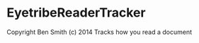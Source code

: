 EyetribeReaderTracker
=====================
Copyright Ben Smith (c) 2014
Tracks how you read a document
